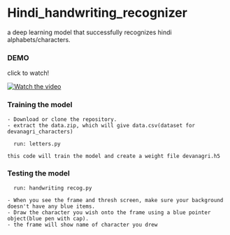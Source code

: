# Hindi_handwriting_recognizer
a deep learning model that successfully recognizes hindi alphabets/characters.

### DEMO
click to watch!

 [![Watch the video](https://img.youtube.com/vi/nTnPcnt5haw/maxresdefault.jpg)](https://youtu.be/nTnPcnt5haw)

### Training the model
```
- Download or clone the repository.
- extract the data.zip, which will give data.csv(dataset for devanagri_characters)
  
  run: letters.py
  
this code will train the model and create a weight file devanagri.h5
```

### Testing the model
```
  run: handwriting recog.py
  
- When you see the frame and thresh screen, make sure your background doesn't have any blue items.
- Draw the character you wish onto the frame using a blue pointer object(blue pen with cap).
- the frame will show name of character you drew
```
